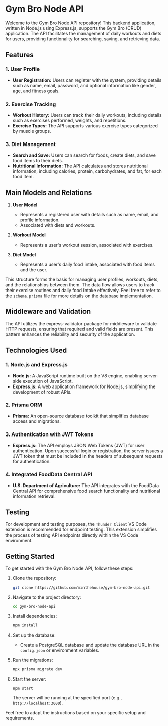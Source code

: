 # Gym Bro Node API

Welcome to the Gym Bro Node API repository! 
This backend application, written in Node.js using Express.js, supports the Gym Bro (CRUD) application. 
The API facilitates the management of daily workouts and diets for users, providing functionality for searching, saving, and retrieving data.

## Features

### 1. User Profile
- **User Registration:** Users can register with the system, providing details such as name, email, password, and optional information like gender, age, and fitness goals.

### 2. Exercise Tracking
- **Workout History:** Users can track their daily workouts, including details such as exercises performed, weights, and repetitions.
- **Exercise Types:** The API supports various exercise types categorized by muscle groups.

### 3. Diet Management
- **Search and Save:** Users can search for foods, create diets, and save food items to their diets.
- **Nutritional Information:** The API calculates and stores nutritional information, including calories, protein, carbohydrates, and fat, for each food item.


## Main Models and Relations

1. **User Model**
   - Represents a registered user with details such as name, email, and profile information.
   - Associated with diets and workouts.

2. **Workout Model**
   - Represents a user's workout session, associated with exercises.

3. **Diet Model**
   - Represents a user's daily food intake, associated with food items and the user.

This structure forms the basis for managing user profiles, workouts, diets, and the relationships between them. 
The data flow allows users to track their exercise routines and daily food intake effectively. Feel free to refer to the `schema.prisma` file for more details on the database implementation.

## Middleware and Validation

The API utilizes the express-validator package for middleware to validate HTTP requests, ensuring that required and valid fields are present. This pattern enhances the reliability and security of the application.

## Technologies Used

### 1. Node.js and Express.js
- **Node.js:** A JavaScript runtime built on the V8 engine, enabling server-side execution of JavaScript.
- **Express.js:** A web application framework for Node.js, simplifying the development of robust APIs.

### 2. Prisma ORM
- **Prisma:** An open-source database toolkit that simplifies database access and migrations.
  
### 3. Authentication with JWT Tokens
- **Express.js:** The API employs JSON Web Tokens (JWT) for user authentication. Upon successful login or registration, the server issues a JWT token that must be included in the headers of subsequent requests for authentication.

### 4. Integrated FoodData Central API
- **U.S. Department of Agriculture:** The API integrates with the FoodData Central API for comprehensive food search functionality and nutritional information retrieval.

## Testing

For development and testing purposes, the `Thunder Client` VS Code extension is recommended for endpoint testing. This extension simplifies the process of testing API endpoints directly within the VS Code environment.

## Getting Started

To get started with the Gym Bro Node API, follow these steps:

1. Clone the repository:
   ```bash
   git clone https://github.com/minthehouse/gym-bro-node-api.git
   ```

2. Navigate to the project directory:
   ```bash
   cd gym-bro-node-api
   ```

3. Install dependencies:
   ```bash
   npm install
   ```

4. Set up the database:
   - Create a PostgreSQL database and update the database URL in the `config.json` or environment variables.

5. Run the migrations:
   ```bash
   npx prisma migrate dev
   ```

6. Start the server:
   ```bash
   npm start
   ```

   The server will be running at the specified port (e.g., `http://localhost:3000`).

Feel free to adapt the instructions based on your specific setup and requirements.
